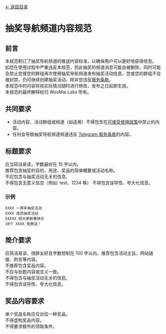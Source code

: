 [<- 返回目录](index.md)

# 抽奖导航频道内容规范

## 前言

本规范制订了抽奖导航频道的推送内容标准，以确保用户可以更好地获得信息。<br>
如您在使用过程中严重违反本规范，则此抽奖的频道消息可能会被删除，同时可能会禁止您或您的群组再次使用抽奖导航频道发布抽奖活动信息。您或您的群组不会被封禁，仍可继续创建抽奖活动，除非您违反[服务条款](./tos.md)。<br>
本规范中的内容将视实际情况随时进行修改，发布之日起即生效。<br>
本规范的最终解释权归 WooMai Labs 所有。

## 共同要求

* 活动内容、活动群组或频道（如适用）不得包含在[可接受使用政策](./tos.md#可接受使用政策)中禁止的内容。
* 任何会导致抽奖导航频道频道违反 [Telegram 服务条款](https://telegram.org/tos)的内容。

## 标题要求

应当简洁易读，字数最好在 15 字以内。<br>
推荐包含抽奖的目的、用途、奖品的简单概要或活动名称。<br>
不应包含与抽奖活动无关的信息。<br>
不得包含无意义信息（例如: test、1234 等）
不得包含误导性、夸大化信息。<br>

### 示例

``` 
XXXX 一周年抽奖活动
XXXX 成员抽奖活动
XXXXX 祝大家新春快乐
10个 XXXX 免费送！
```

## 简介要求

应简洁易读、措辞友好且字数控制在 100 字以内，推荐包含活动主旨、网站链接、附言等内容。<br>
不推荐包含奖品内容。<br>
不应与标题内容或含义一致。<br>
不得包含与抽奖活动无关的信息。<br>
不得包含误导性、夸大化信息。<br>
 
## 奖品内容要求

单个奖品名称应仅对应一种奖品。<br>
不得虚构奖品内容。<br>
不得要求额外的领取条件。<br>
